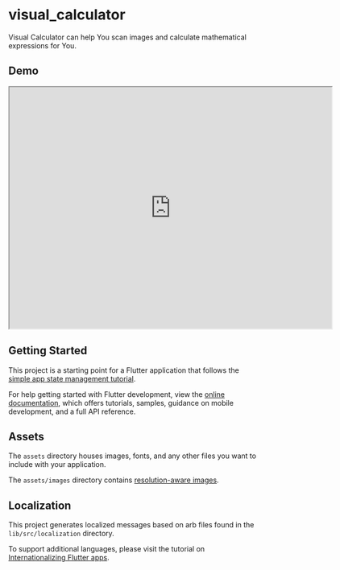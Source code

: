 # visual_calculator

Visual Calculator can help You scan images and calculate mathematical expressions for You.

## Demo
<iframe src="https://drive.google.com/file/d/1yqHHgiSbYnI0Yzh6wvwnw_yxfqQ4JfEz/preview" width="640" height="480" allow="autoplay"></iframe>

## Getting Started

This project is a starting point for a Flutter application that follows the
[simple app state management
tutorial](https://flutter.dev/to/state-management-sample).

For help getting started with Flutter development, view the
[online documentation](https://docs.flutter.dev), which offers tutorials,
samples, guidance on mobile development, and a full API reference.

## Assets

The `assets` directory houses images, fonts, and any other files you want to
include with your application.

The `assets/images` directory contains [resolution-aware
images](https://flutter.dev/to/resolution-aware-images).

## Localization

This project generates localized messages based on arb files found in
the `lib/src/localization` directory.

To support additional languages, please visit the tutorial on
[Internationalizing Flutter apps](https://flutter.dev/to/internationalization).
